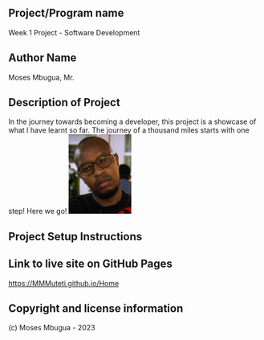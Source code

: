 ## Project/Program name
Week 1 Project - Software Development

## Author Name
Moses Mbugua, Mr.


## Description of Project
In the journey towards becoming a developer, this project is a showcase of what I have learnt so far. The journey of a thousand miles starts with one step! Here we go!
<img src="images/moses.png" alt="Moses_Mbugua_Muteti" width="125">

## Project Setup Instructions


## Link to live site on GitHub Pages
https://MMMuteti.github.io/Home

## Copyright and license information
(c) Moses Mbugua - 2023